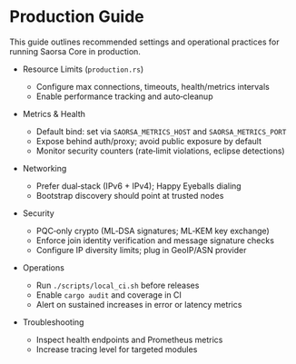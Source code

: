 # Production Guide

This guide outlines recommended settings and operational practices for running Saorsa Core in production.

- Resource Limits (`production.rs`)
  - Configure max connections, timeouts, health/metrics intervals
  - Enable performance tracking and auto‑cleanup

- Metrics & Health
  - Default bind: set via `SAORSA_METRICS_HOST` and `SAORSA_METRICS_PORT`
  - Expose behind auth/proxy; avoid public exposure by default
  - Monitor security counters (rate‑limit violations, eclipse detections)

- Networking
  - Prefer dual‑stack (IPv6 + IPv4); Happy Eyeballs dialing
  - Bootstrap discovery should point at trusted nodes

- Security
  - PQC‑only crypto (ML‑DSA signatures; ML‑KEM key exchange)
  - Enforce join identity verification and message signature checks
  - Configure IP diversity limits; plug in GeoIP/ASN provider

- Operations
  - Run `./scripts/local_ci.sh` before releases
  - Enable `cargo audit` and coverage in CI
  - Alert on sustained increases in error or latency metrics

- Troubleshooting
  - Inspect health endpoints and Prometheus metrics
  - Increase tracing level for targeted modules

